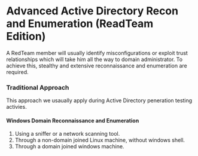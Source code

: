 # Advanced Active Directory Recon and Enumeration (ReadTeam Edition)

A RedTeam member will usually identify misconfigurations or exploit trust relationships which will take him all the way to domain administrator. To achieve this, stealthy and extensive reconnaissance and enumeration are required.

### Traditional Approach
This approach we usaually apply during Active Directory peneration testing activies.

#### Windows Domain Reconnaissance and Enumeration
1. Using a sniffer or a network scanning tool.
2. Through a non-domain joined Linux machine, without windows shell.
3. Through a domain joined windows machine.


